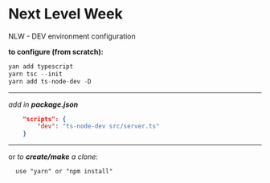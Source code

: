 # Next Level Week

NLW - DEV environment configuration

**to configure (from scratch):**<br> 
```ts
yan add typescript
yarn tsc --init
yarn add ts-node-dev -D
```
---
*add in **package.json***
```json
    "scripts": {
        "dev": "ts-node-dev src/server.ts"
    }
```
---
or 
*to **create/make** a clone:*
```<br>
  use "yarn" or "npm install"
```